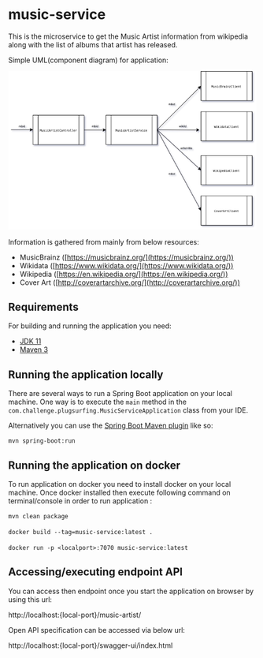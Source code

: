 # music-service

This is the microservice to get the Music Artist information from wikipedia along with the list of albums that artist has released.

Simple UML(component diagram) for application:

![component](./music-service.png?raw=true "Title")

Information is gathered from mainly from below resources:

- MusicBrainz ([https://musicbrainz.org/](https://musicbrainz.org/))
- Wikidata ([https://www.wikidata.org/](https://www.wikidata.org/))
- Wikipedia ([https://en.wikipedia.org/](https://en.wikipedia.org/))
- Cover Art ([http://coverartarchive.org/](http://coverartarchive.org/))

## Requirements

For building and running the application you need:

- [JDK 11](https://www.oracle.com/java/technologies/javase/jdk11-archive-downloads.html)
- [Maven 3](https://maven.apache.org)

## Running the application locally

There are several ways to run a Spring Boot application on your local machine. One way is to execute the `main` method in the `com.challenge.plugsurfing.MusicServiceApplication` class from your IDE.

Alternatively you can use the [Spring Boot Maven plugin](https://docs.spring.io/spring-boot/docs/current/reference/html/build-tool-plugins-maven-plugin.html) like so:

```shell
mvn spring-boot:run
```

## Running the application on docker

To run application on docker you need to install docker on your local machine.
Once docker installed then execute following command on terminal/console in order to run application :


```shell
mvn clean package

docker build --tag=music-service:latest .

docker run -p <localport>:7070 music-service:latest
```

## Accessing/executing endpoint API

You can access then endpoint once you start the application on browser by using this url:

http://localhost:{local-port}/music-artist/<mbid-from-musicbrainz>

Open API specification can be accessed via below url:

http://localhost:{local-port}/swagger-ui/index.html
